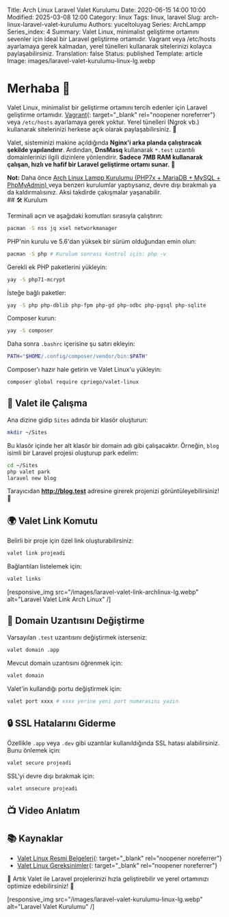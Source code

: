 Title: Arch Linux Laravel Valet Kurulumu
Date: 2020-06-15 14:00 10:00
Modified: 2025-03-08 12:00
Category: linux
Tags: linux, laravel
Slug: arch-linux-laravel-valet-kurulumu
Authors: yuceltoluyag
Series: ArchLampp
Series_index: 4
Summary: Valet Linux, minimalist geliştirme ortamını sevenler için ideal bir Laravel geliştirme ortamıdır. Vagrant veya /etc/hosts ayarlamaya gerek kalmadan, yerel tünelleri kullanarak sitelerinizi kolayca paylaşabilirsiniz.
Translation: false
Status: published
Template: article
Image: images/laravel-valet-kurulumu-linux-lg.webp



# Merhaba 👋

Valet Linux, minimalist bir geliştirme ortamını tercih edenler için Laravel geliştirme ortamıdır. [Vagrant](/archlinux-virtualbox-vagrant-laravel-phpmyadmin-kurulumu){: target="_blank" rel="noopener noreferrer"} veya `/etc/hosts` ayarlamaya gerek yoktur. Yerel tünelleri (Ngrok vb.) kullanarak sitelerinizi herkese açık olarak paylaşabilirsiniz. 🚀

Valet, sisteminizi makine açıldığında **Nginx'i arka planda çalıştıracak şekilde yapılandırır**. Ardından, **DnsMasq** kullanarak `*.test` uzantılı domainlerinizi ilgili dizinlere yönlendirir. **Sadece 7MB RAM kullanarak çalışan, hızlı ve hafif bir Laravel geliştirme ortamı sunar.** 🎯

<div class="info-box warning">
<b>Not:</b> Daha önce 
<a href="https://yuceltoluyag.dev/arch-linux-lampp-kurulumu-php7x-mariadb-mysql-phpmyadmin/" target="_blank" rel="noopener noreferrer"> Arch Linux Lampp Kurulumu (PHP7x + MariaDB + MySQL + PhpMyAdmin) </a>veya benzeri kurulumlar yaptıysanız, devre dışı bırakmalı ya da kaldırmalısınız. Aksi takdirde çakışmalar yaşanabilir.
</div>
## 🛠 Kurulum

Terminali açın ve aşağıdaki komutları sırasıyla çalıştırın:

```bash
pacman -S nss jq xsel networkmanager
```

PHP'nin kurulu ve 5.6'dan yüksek bir sürüm olduğundan emin olun:

```bash
pacman -S php # Kurulum sonrası kontrol için: php -v
```

Gerekli ek PHP paketlerini yükleyin:

```bash
yay -S php71-mcrypt
```

İsteğe bağlı paketler:

```bash
yay -S php php-dblib php-fpm php-gd php-odbc php-pgsql php-sqlite
```

Composer kurun:

```bash
yay -S composer
```

Daha sonra `.bashrc` içerisine şu satırı ekleyin:

```bash
PATH="$HOME/.config/composer/vendor/bin:$PATH"
```

Composer'ı hazır hale getirin ve Valet Linux'u yükleyin:

```bash
composer global require cpriego/valet-linux
```

## 🎉 Valet ile Çalışma

Ana dizine gidip `Sites` adında bir klasör oluşturun:

```bash
mkdir ~/Sites
```

Bu klasör içinde her alt klasör bir domain adı gibi çalışacaktır. Örneğin, `blog` isimli bir Laravel projesi oluşturup park edelim:

```bash
cd ~/Sites
php valet park
laravel new blog
```

Tarayıcıdan **http://blog.test** adresine girerek projenizi görüntüleyebilirsiniz! 🎊

## 🌍 Valet Link Komutu

Belirli bir proje için özel link oluşturabilirsiniz:

```bash
valet link projeadi
```

Bağlantıları listelemek için:

```bash
valet links
```


[responsive_img src="/images/laravel-valet-link-archlinux-lg.webp" alt="Laravel Valet Link Arch Linux" /]

## 🔧 Domain Uzantısını Değiştirme

Varsayılan `.test` uzantısını değiştirmek isterseniz:

```bash
valet domain .app
```

Mevcut domain uzantısını öğrenmek için:

```bash
valet domain
```

Valet'in kullandığı portu değiştirmek için:

```bash
valet port xxxx # xxxx yerine yeni port numarasını yazın
```

## 🔒 SSL Hatalarını Giderme

Özellikle `.app` veya `.dev` gibi uzantılar kullanıldığında SSL hatası alabilirsiniz. Bunu önlemek için:

```bash
valet secure projeadi
```

SSL'yi devre dışı bırakmak için:

```bash
valet unsecure projeadi
```

## 📺 Video Anlatım

<script type="module" src="https://cdn.jsdelivr.net/npm/@justinribeiro/lite-youtube@1/lite-youtube.min.js"></script>

<lite-youtube videoid="-Qdxa0XjkgQ"></lite-youtube>

## 📚 Kaynaklar

- [Valet Linux Resmi Belgeleri](https://cpriego.github.io/valet-linux/index#installation){: target="_blank" rel="noopener noreferrer"}
- [Valet Linux Gereksinimler](https://cpriego.github.io/valet-linux/requirements.html#arch){: target="_blank" rel="noopener noreferrer"}

🎯 Artık Valet ile Laravel projelerinizi hızla geliştirebilir ve yerel ortamınızı optimize edebilirsiniz! 🚀

[responsive_img src="/images/laravel-valet-kurulumu-linux-lg.webp" alt="Laravel Valet Kurulumu" /]
